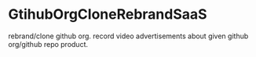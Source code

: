 # GtihubOrgCloneRebrandSaaS
rebrand/clone github org. record video advertisements about given github org/github repo product.
